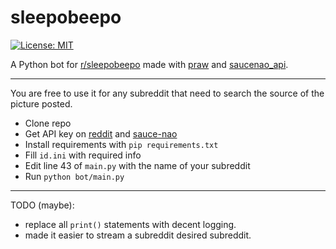 # sleepobeepo

[![License: MIT](https://img.shields.io/badge/License-MIT-yellow.svg)](https://opensource.org/licenses/MIT)

A Python bot for [r/sleepobeepo](https://www.reddit.com/r/sleepobeepo) made with 
[praw](https://github.com/praw-dev/praw) and [saucenao_api](https://github.com/nomnoms12/saucenao_api).
___
You are free to use it for any subreddit that need to search the source of the picture posted.

- Clone repo
- Get API key on [reddit](https://www.reddit.com/prefs/apps) and [sauce-nao](https://saucenao.com/user.php?page=search-api)
- Install requirements with `pip requirements.txt`
- Fill `id.ini` with required info
- Edit line 43 of `main.py` with the name of your subreddit
- Run `python bot/main.py`
___
TODO (maybe):
- replace all `print()` statements with decent logging.
- made it easier to stream a subreddit desired subreddit.
